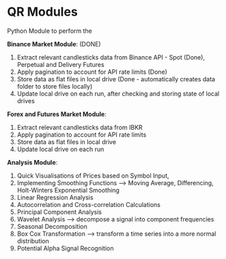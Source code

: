 # QR Modules
Python Module to perform the 

**Binance Market Module**: (DONE)
1. Extract relevant candlesticks data from Binance API - Spot (Done), Perpetual and Delivery Futures
2. Apply pagination to account for API rate limits (Done)
3. Store data as flat files in local drive (Done - automatically creates data folder to store files locally)
4. Update local drive on each run, after checking and storing state of local drives

**Forex and Futures Market Module**:
1. Extract relevant candlesticks data from IBKR
3. Apply pagination to account for API rate limits
4. Store data as flat files in local drive
5. Update local drive on each run

**Analysis Module**:
1. Quick Visualisations of Prices based on Symbol Input,
2. Implementing Smoothing Functions --> Moving Average, Differencing, Holt-Winters Exponential Smoothing
3. Linear Regression Analysis
4. Autocorrelation and Cross-correlation Calculations
5. Principal Component Analysis
6. Wavelet Analysis --> decompose a signal into component frequencies
7. Seasonal Decomposition
8. Box Cox Transformation --> transform a time series into a more normal distribution
9. Potential Alpha Signal Recognition
